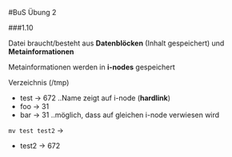 #BuS Übung 2

###1.10

Datei braucht/besteht aus **Datenblöcken** (Inhalt gespeichert) und **Metainformationen**

Metainformationen werden in **i-nodes** gespeichert

Verzeichnis (/tmp)
- test -> 672  ..Name zeigt auf i-node (**hardlink**)
- foo -> 31
- bar -> 31 ..möglich, dass auf gleichen i-node verwiesen wird

`mv test test2`
->
- test2 -> 672
